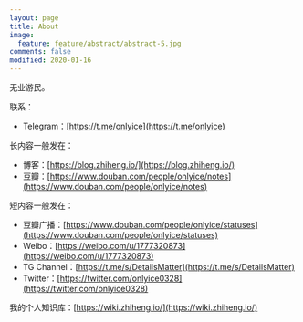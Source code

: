 ```yaml
---
layout: page
title: About
image:
  feature: feature/abstract/abstract-5.jpg
comments: false
modified: 2020-01-16
---
```


无业游民。

联系：

- Telegram：[https://t.me/onlyice](https://t.me/onlyice)

长内容一般发在：
- 博客：[https://blog.zhiheng.io/](https://blog.zhiheng.io/)
- 豆瓣：[https://www.douban.com/people/onlyice/notes](https://www.douban.com/people/onlyice/notes)

短内容一般发在：

- 豆瓣广播：[https://www.douban.com/people/onlyice/statuses](https://www.douban.com/people/onlyice/statuses)
- Weibo：[https://weibo.com/u/1777320873](https://weibo.com/u/1777320873)
- TG Channel：[https://t.me/s/DetailsMatter](https://t.me/s/DetailsMatter)
- Twitter：[https://twitter.com/onlyice0328](https://twitter.com/onlyice0328)

我的个人知识库：[https://wiki.zhiheng.io/](https://wiki.zhiheng.io/)
